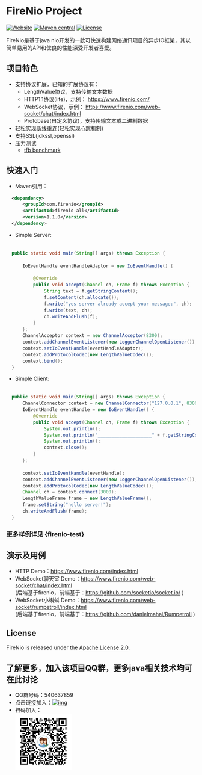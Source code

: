
# FireNio Project

[![Website](https://img.shields.io/badge/website-firenio-green.svg)](https://www.firenio.com)
[![Maven central](https://img.shields.io/badge/maven-1.1.0-green.svg)](http://mvnrepository.com/artifact/com.firenio/firenio-all)
[![License](https://img.shields.io/badge/License-Apache%202.0-585ac2.svg)](https://github.com/firenio/firenio/blob/master/LICENSE.txt)

FireNio是基于java nio开发的一款可快速构建网络通讯项目的异步IO框架，其以简单易用的API和优良的性能深受开发者喜爱。

## 项目特色

 * 支持协议扩展，已知的扩展协议有：
   * LengthValue协议，支持传输文本数据
   * HTTP1.1协议(lite)，示例： https://www.firenio.com/
   * WebSocket协议，示例： https://www.firenio.com/web-socket/chat/index.html 
   * Protobase(自定义协议)，支持传输文本或二进制数据
 * 轻松实现断线重连(轻松实现心跳机制)
 * 支持SSL(jdkssl,openssl)
 * 压力测试
   * [tfb benchmark](https://www.techempower.com/benchmarks/#section=test&runid=50068a69-f68c-44fc-b8f7-2d44567e8c78&hw=ph&test=plaintext)
 
## 快速入门

 * Maven引用：

  ```xml  
	<dependency>
		<groupId>com.firenio</groupId>
		<artifactId>firenio-all</artifactId>
		<version>1.1.0</version>
	</dependency>  
  ```
  
 * Simple Server:

  ```Java

    public static void main(String[] args) throws Exception {

        IoEventHandle eventHandleAdaptor = new IoEventHandle() {

            @Override
            public void accept(Channel ch, Frame f) throws Exception {
                String text = f.getStringContent();
                f.setContent(ch.allocate());
                f.write("yes server already accept your message:", ch);
                f.write(text, ch);
                ch.writeAndFlush(f);
            }
        };
        ChannelAcceptor context = new ChannelAcceptor(8300);
        context.addChannelEventListener(new LoggerChannelOpenListener());
        context.setIoEventHandle(eventHandleAdaptor);
        context.addProtocolCodec(new LengthValueCodec());
        context.bind();
    }

  ```

 * Simple Client:

  ```Java

    public static void main(String[] args) throws Exception {
        ChannelConnector context = new ChannelConnector("127.0.0.1", 8300);
        IoEventHandle eventHandle = new IoEventHandle() {
            @Override
            public void accept(Channel ch, Frame f) throws Exception {
                System.out.println();
                System.out.println("____________________" + f.getStringContent());
                System.out.println();
                context.close();
            }
        };

        context.setIoEventHandle(eventHandle);
        context.addChannelEventListener(new LoggerChannelOpenListener());
        context.addProtocolCodec(new LengthValueCodec());
        Channel ch = context.connect(3000);
        LengthValueFrame frame = new LengthValueFrame();
        frame.setString("hello server!");
        ch.writeAndFlush(frame);
    }

  ```

###	更多样例详见 {firenio-test}

## 演示及用例
 * HTTP Demo：https://www.firenio.com/index.html
 * WebSocket聊天室 Demo：https://www.firenio.com/web-socket/chat/index.html                                
  (后端基于firenio，前端基于：https://github.com/socketio/socket.io/ )
 * WebSocket小蝌蚪 Demo：https://www.firenio.com/web-socket/rumpetroll/index.html                                
  (后端基于firenio，前端基于：https://github.com/danielmahal/Rumpetroll )

## License

FireNio is released under the [Apache License 2.0](http://www.apache.org/licenses/LICENSE-2.0).

## 了解更多，加入该项目QQ群，更多java相关技术均可在此讨论
 * QQ群号码：540637859
 * 点击链接加入：[![img](http://pub.idqqimg.com/wpa/images/group.png)](http://shang.qq.com/wpa/qunwpa?idkey=2bd71e10d876bb6035fa0ddc6720b5748fc8985cb666e17157d17bcfbd2bdaef)
 * 扫码加入：<br />  ![image](/firenio-doc/java-io-group-code-small.png)
